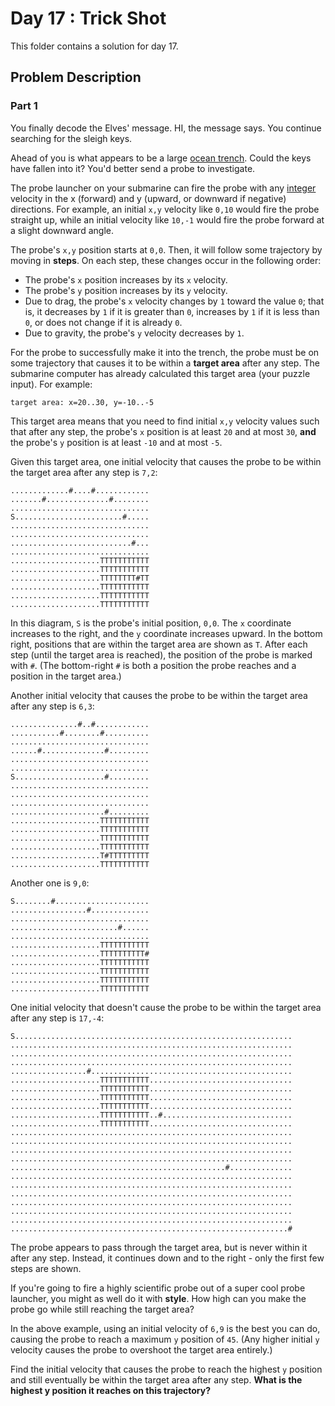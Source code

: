 # Day 17 : Trick Shot

This folder contains a solution for day 17.

## Problem Description

### Part 1

You finally decode the Elves' message. HI, the message says. You continue searching for the sleigh keys.

Ahead of you is what appears to be a large [ocean trench](https://en.wikipedia.org/wiki/Oceanic_trench). Could the keys have fallen into it? You'd better send a probe to investigate.

The probe launcher on your submarine can fire the probe with any [integer](https://en.wikipedia.org/wiki/Integer) velocity in the x (forward) and y (upward, or downward if negative) directions. For example, an initial ```x,y``` velocity like ```0,10``` would fire the probe straight up, while an initial velocity like ```10,-1``` would fire the probe forward at a slight downward angle.

The probe's ```x,y``` position starts at ```0,0```. Then, it will follow some trajectory by moving in **steps**. On each step, these changes occur in the following order:

  * The probe's ```x``` position increases by its ```x``` velocity.
  * The probe's ```y``` position increases by its ```y``` velocity.
  * Due to drag, the probe's ```x``` velocity changes by ```1``` toward the value ```0```; that is, it decreases by ```1``` if it is greater than ```0```, increases by ```1``` if it is less than ```0```, or does not change if it is already ```0```.
  * Due to gravity, the probe's ```y``` velocity decreases by ```1```.

For the probe to successfully make it into the trench, the probe must be on some trajectory that causes it to be within a **target area** after any step. The submarine computer has already calculated this target area (your puzzle input). For example:

```
target area: x=20..30, y=-10..-5
```

This target area means that you need to find initial ```x,y``` velocity values such that after any step, the probe's ```x``` position is at least ```20``` and at most ```30```, **and** the probe's ```y``` position is at least ```-10``` and at most ```-5```.

Given this target area, one initial velocity that causes the probe to be within the target area after any step is ```7,2```:

```
.............#....#............
.......#..............#........
...............................
S........................#.....
...............................
...............................
...........................#...
...............................
....................TTTTTTTTTTT
....................TTTTTTTTTTT
....................TTTTTTTT#TT
....................TTTTTTTTTTT
....................TTTTTTTTTTT
....................TTTTTTTTTTT
```

In this diagram, ```S``` is the probe's initial position, ```0,0```. The ```x``` coordinate increases to the right, and the ```y``` coordinate increases upward. In the bottom right, positions that are within the target area are shown as ```T```. After each step (until the target area is reached), the position of the probe is marked with ```#```. (The bottom-right ```#``` is both a position the probe reaches and a position in the target area.)

Another initial velocity that causes the probe to be within the target area after any step is ```6,3```:

```
...............#..#............
...........#........#..........
...............................
......#..............#.........
...............................
...............................
S....................#.........
...............................
...............................
...............................
.....................#.........
....................TTTTTTTTTTT
....................TTTTTTTTTTT
....................TTTTTTTTTTT
....................TTTTTTTTTTT
....................T#TTTTTTTTT
....................TTTTTTTTTTT
```

Another one is ```9,0```:

```
S........#.....................
.................#.............
...............................
........................#......
...............................
....................TTTTTTTTTTT
....................TTTTTTTTTT#
....................TTTTTTTTTTT
....................TTTTTTTTTTT
....................TTTTTTTTTTT
....................TTTTTTTTTTT
```

One initial velocity that doesn't cause the probe to be within the target area after any step is ```17,-4```:

```
S..............................................................
...............................................................
...............................................................
...............................................................
.................#.............................................
....................TTTTTTTTTTT................................
....................TTTTTTTTTTT................................
....................TTTTTTTTTTT................................
....................TTTTTTTTTTT................................
....................TTTTTTTTTTT..#.............................
....................TTTTTTTTTTT................................
...............................................................
...............................................................
...............................................................
...............................................................
................................................#..............
...............................................................
...............................................................
...............................................................
...............................................................
...............................................................
...............................................................
..............................................................#
```

The probe appears to pass through the target area, but is never within it after any step. Instead, it continues down and to the right - only the first few steps are shown.

If you're going to fire a highly scientific probe out of a super cool probe launcher, you might as well do it with **style**. How high can you make the probe go while still reaching the target area?

In the above example, using an initial velocity of ```6,9``` is the best you can do, causing the probe to reach a maximum ```y``` position of ```45```. (Any higher initial ```y``` velocity causes the probe to overshoot the target area entirely.)

Find the initial velocity that causes the probe to reach the highest ```y``` position and still eventually be within the target area after any step. **What is the highest y position it reaches on this trajectory?**
